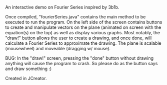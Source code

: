An interactive demo on Fourier Series inspired by 3b1b.

Once compiled, "fourierSeries.java" contains the main method to be executed to run the program.
On the left side of the screen contains buttons to create and manipulate vectors on the plane (animated on screen with the equation(s) on the top) as well as display various graphs.
Most notably, the "draw!" button allows the user to create a drawing, and once done, will calculate a Fourier Series to approximate the drawing.
The plane is scalable (mousewheel) and moveable (dragging w/ mouse).

BUG: In the "draw!" screen, pressing the "done" button without drawing anything will cause the program to crash. So please do as the button says and draw something :)

Created in JCreator.
